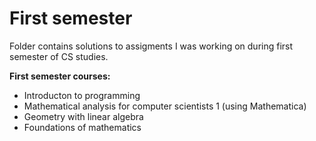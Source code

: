 # First semester

Folder contains solutions to assigments I was working on during first semester of CS studies.

**First semester courses:**
- Introducton to programming
- Mathematical analysis for computer scientists 1 (using Mathematica)
- Geometry with linear algebra
- Foundations of mathematics
